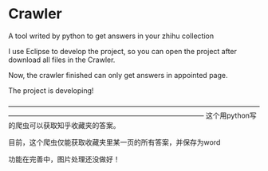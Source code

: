 # Crawler
A tool writed by python to get answers in your zhihu collection

I use Eclipse to develop the project, so you can open the project after download all files in the Crawler.

Now, the crawler finished can only get answers in appointed page.

The project is developing!

————————————————————————————————————————————————————————————————
这个用python写的爬虫可以获取知乎收藏夹的答案。

目前，这个爬虫仅能获取收藏夹里某一页的所有答案，并保存为word

功能在完善中，图片处理还没做好！
